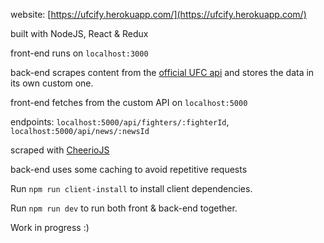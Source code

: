 website: [https://ufcify.herokuapp.com/](https://ufcify.herokuapp.com/)

built with NodeJS, React & Redux

front-end runs on `localhost:3000`

back-end scrapes content from the [official UFC api](http://ufc-data-api.ufc.com) and stores the data in its own custom one.

front-end fetches from the custom API on `localhost:5000`

endpoints: `localhost:5000/api/fighters/:fighterId`, `localhost:5000/api/news/:newsId`

scraped with [CheerioJS](https://github.com/cheeriojs/cheerio)

back-end uses some caching to avoid repetitive requests

Run `npm run client-install` to install client dependencies.

Run `npm run dev` to run both front & back-end together.

Work in progress :)
